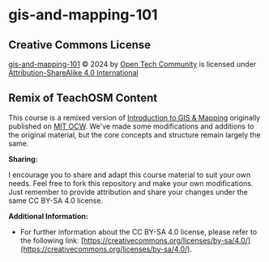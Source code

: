 # gis-and-mapping-101

## Creative Commons License
[gis-and-mapping-101](https://github.com/opentechcommunity/OTC-ED-gis-and-mapping-101) © 2024 by [Open Tech Community](https://opentechcommunity.github.io/) is licensed under  [Attribution-ShareAlike 4.0 International](http://creativecommons.org/licenses/by-sa/4.0/?ref=chooser-v1)

## Remix of TeachOSM Content

This course is a remixed version of [Introduction to GIS & Mapping](https://ocw.mit.edu/courses/res-str-001-geographic-information-system-gis-tutorial-january-iap-2022/pages/gis-level-1/) originally published on [MIT OCW](https://ocw.mit.edu/). We've made some modifications and additions to the original material, but the core concepts and structure remain largely the same.

**Sharing:**

I encourage you to share and adapt this course material to suit your own needs. Feel free to fork this repository and make your own modifications. Just remember to provide attribution and share your changes under the same CC BY-SA 4.0 license.

**Additional Information:**

* For further information about the CC BY-SA 4.0 license, please refer to the following link: [https://creativecommons.org/licenses/by-sa/4.0/](https://creativecommons.org/licenses/by-sa/4.0/).
